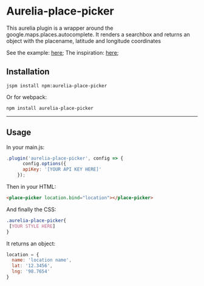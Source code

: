 # Aurelia-place-picker

This aurelia plugin is a wrapper around the google.maps.places.autocomplete. It renders a searchbox and returns an object with the placename, latitude and longitude coordinates

See the example: [here](http://github.com/Tseberechts/aurelia-place-picker-example);
The inspiration: [here](http://blog.thecoderecipe.com/articles/aurelia/places/2015/12/06/aurelia-places-autocomplete.html);

## Installation

```shell
jspm install npm:aurelia-place-picker
```

Or for webpack:

```shell
npm install aurelia-place-picker
```

---

## Usage

In your main.js:

```javascript
.plugin('aurelia-place-picker', config => {
      config.options({
      apiKey: '[YOUR API KEY HERE]'
    });
```

Then in your HTML:

```html
<place-picker location.bind="location"></place-picker>
```

And finally the CSS:

```css
.aurelia-place-picker{
 [YOUR STYLE HERE]
}
```


It returns an object: 

```javascript
location = {
  name: 'location name',
  lat: '12.3456',
  lng: '98.7654'
}
```

